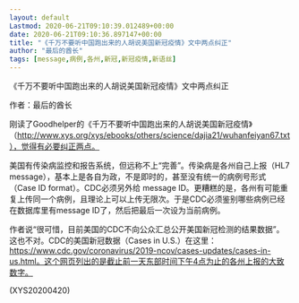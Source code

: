 ```yaml
---
layout: default
Lastmod: 2020-06-21T09:10:39.012489+00:00
date: 2020-06-21T09:10:36.897147+00:00
title: "《千万不要听中国跑出来的人胡说美国新冠疫情》文中两点纠正"
author: "最后的酋长"
tags: [message,病例,各州,新冠,新冠疫情,新语丝]
---
```


《千万不要听中国跑出来的人胡说美国新冠疫情》文中两点纠正

作者：最后的酋长

刚读了Goodhelper的《千万不要听中国跑出来的人胡说美国新冠疫情》（http://www.xys.org/xys/ebooks/others/science/dajia21/wuhanfeiyan67.txt），觉得有必要纠正两点。

美国有传染病监控和报告系统，但远称不上“完善”。传染病是各州自己上报（HL7 message），基本上是各自为政，不是即时的，甚至没有统一的病例号形式（Case ID format）。CDC必须另外给 message ID。更糟糕的是，各州有可能重复上传同一个病例，且理论上可以上传无限次。于是CDC必须鉴别哪些病例已经在数据库里有message ID了，然后把最后一次设为当前病例。

作者说“很可惜，目前美国的CDC不向公众汇总公开美国新冠检测的结果数据”。这也不对。CDC的美国新冠数据（Cases in U.S.）在这里：https://www.cdc.gov/coronavirus/2019-ncov/cases-updates/cases-in-us.html。这个网页列出的是截止前一天东部时间下午4点为止的各州上报的大致数字。

(XYS20200420)

